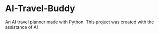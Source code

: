 # AI-Travel-Buddy
An AI travel planner made with Python. This project was created with the assistance of AI
